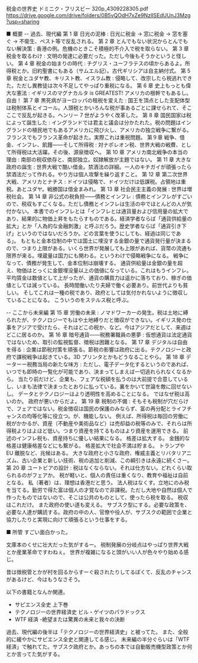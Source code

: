 税金の世界史 ドミニク・フリスビー 320p_4309228305.pdf
https://drive.google.com/drive/folders/0B5vQOdH7xZe9NzlISEdUUnJ3Mzg?usp=sharing

■ 概要
-- 過去、現代編
第 1 章 日光の泥棒 : 日光に税金 → 窓に税金 → 窓を塞ぐ → 不衛生、ペスト等で反乱される。
第 2 章 とんでもない状況からとんでもない解決策 : 香港の例。危機のときこそ積極的不介入で税を取らない。
第 3 章 税金を取るわけ : 文明の発達に必要だった。ただし今後もそうかというと怪しい。
第 4 章 税金の始まりの時代 : チグリス・ユーフラテスの頃からあるよ。所得税とか。旧約聖書にもある（サムエル記）。古代ギリシアは自主納付式。
第 5 章 税金とユダヤ教、キリスト教、イスラム教 : 侵略して、改宗したら税逃れできた。ただし異教徒は次々不足してやっぱり重税になる。
第 6 章 史上もっとも偉大な憲法 : イギリスのマグナカルタ is GREATEST! アメリカの根幹でもあるし。自由！
第 7 章 黒死病がヨーロッパの租税を変えた : 国王を頂点とした支配体型は税制体系とイコール。人頭税とかいろんな税が事あるごとに課せられて、そこここで反乱が起きる。ヘンリー 7 世がようやく改革した。
第 8 章 国民国家は税によって誕生した : イングランドでは君主と議会は分かたれた。税の問題はイングランドの植民地でもあるアメリカに飛び火し、アメリカの独立戦争に繋がる。フランスでもフランス革命が起きた。実際これは重税問題。
第９章 戦争、借金、インフレ、飢饉――そして所得税 : 対ナポレオン税、世界大戦の戦費、として所得税は大活躍。その後、源泉徴収へ。
第 10 章 アメリカ南北戦争の本当の理由 : 南部の税収依存と、南部独立。奴隷解放が主題ではない。
第 11 章 大きな政府の誕生 : 世界大戦で酷い借金。禁酒法の詳細。一人のキチガイが頑張ったら禁酒法だって作れる。やり方は個人攻撃を繰り返すこと。
第 12 章 第二次世界大戦、アメリカとナチス : ドイツは侵略で、ドイツだけは低課税。占領地は重税。あとユダヤ。戦勝国は借金まみれ。
第 13 章 社会民主主義の発展 : 世界は増税社会。
第 14 章 非公式の税負担――債務とインフレ : 債務とインフレがすごいので、税収もすごくなる。ただし債務とインフレは生活の中でほとんどの人が気付かない。
本書でのインフレとは「インフレとは通貨量および信用量の拡大であり、結果的に物価上昇をもたらすものである。経済学者ならば「通貨供給量の拡大」とか「人為的な金融刺激」と呼ぶだろう。歴史学者ならば「通貨引き下げ」というのではないだろうか。どの言葉を使うにしても、経過は同じである」。
もともと金本位制の中では国土に埋没する金銀の量で通貨発行量が決まるので、つまり上限がある。いくら世界が発展しても上限があれば、貨幣の流通も限界が来る。埋蔵量は国力にも関わる。というわけで侵略戦争になる。
戦争になって、債務が発生して、金本位制は崩壊する。
通貨供給量は金銀の量を超え、物価はとっくに金銀埋没量以上の価値になっている。これはもうインフレ。
平均賃金は数値として上がったが、通貨の購買力は遥かに落ちており、稼ぎの価値としては減っている。
長時間働いたり夫婦で働く必要あり。前世代よりも貧しい。
そしてこれは一種の税であり、政府としては気付かれないように徴収していることになる。
こういうのをステルス税と呼ぶ。

-- ここから未来編
第 15 章 労働の未来 : ノマドワーカーの発生。税は土地に縛られたが、テクノロジーでもはや土地縛りだと徴収ができない。イギリス発の仕事をアジアで受けたら、それはどこの税か、など。今はアジアだとして、来週はどこに居るのか。
第 16 章 暗号通貨――税務署職員の悪夢 : 仮想通貨は法定通貨ではないため、取引の監視監督、徴税は困難となる。
第 17 章 デジタルは自由を得る : 企業は節税対策を頑張る。節税の影響は政府に出る。テクノロジーと政府で課税戦争は起きている。3D プリンタとかもどうなることやら。
第 18 章 データーー税務当局の新たな味方 : ただし、電子データ化するというのであれば、いつでも即時の一覧化が可能であり、決まってしまえば一切逃れられなくなるから。
当たり前だけど、企業も、フェアな税額を払うのは大前提で合意しているし、いまも法律で決まったとおりに払っている。裏をかいて世論を敵に回せないし。
データとテクノロジーはより透明性を高めることになる。
ではなぜ税は高いのか。
政府が悪いからだよ。
第 19 章 税制の不備 : そもそも税制が穴だらけで、フェアではない。税金徴収は国民の保護のみならず、富の再分配とライフチャンスの均等化等に役立つ。が、機能しない。
例えば、所得税は毎回の労働に税がかかるが、資産（不動産や美術品など）は売却益の税等のみで、それらは所得税よりはよほど低い。つまり資産を持てるものはより資産を運用できる。
前述のインフレ税も、資産持ちに優しい結果になる。
格差は拡大する。
金銭的な格差は健康格差などにも繋がる。
格差拡大で社会不満は貯まる。
トランプや EU 離脱など、兆候はある。
大きな政府と小さな政府、権威主義とリバタリアニズム、古い企業と新しい技術、税の追加と削減、この綱引きは永遠に続くさー。
第 20 章 ユートビアの設計 : 税はなくならない。それは仕方ない。どれくらい取られるのがフェアか。
税が軽いと、個人の責任は重くなり、教育や福祉は自前となる。
私（著者）は、理想は香港だと思う。
法人税はなくす。立地にのみ税を当てる。勤労で得た富は個人の才覚なので非課税。ただし大地や自然は個人で作ったものではないので、そこは公共のものとして、使ったら税を取る。
税収はこれだけ。
また政府の使い道も変える。
サブスク型にする。必要な政策を、必要な人達が購読する。政府の中の人、官僚や役人が、サブスクの範囲で企業と協力したりと実現に向けて頑張るという仕事をする。

■ 所管
すごい面白かった。

文庫本のくせに壮大だった気がするー。
税制発展の分岐点はやっぱり世界大戦とか産業革命ですわねぇ。
世界が複雑になると頭がいい人が色々やり始める感じ。

昔は徴税管とかが村を回るからすーぐ殺されたりしてるぽくて、反乱のチャンスがあるけど、今はもうなさそう。

以下の書籍となんか関連。

- サピエンス全史 上下巻
- テクノロジーの世界経済史 ビル・ゲイツのパラドックス
- WTF 経済 -絶望または驚異の未来と我々の決断

過去、現代編の後半は「テクノロジーの世界経済史」と被ってた。
また、全般的に緩やかにサピエンス全史と関連してる感じ。
未来編の半分ぐらいは「WTF 経済」で触れてた。サブスク政府とか。あっちの本では自動販売機型政策とか何とか言ってた気がする。
